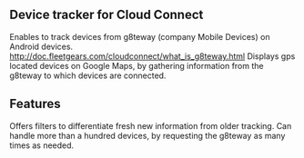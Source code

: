 Device tracker for Cloud Connect
--------------------------------

Enables to track devices from g8teway (company Mobile Devices) on Android devices.
http://doc.fleetgears.com/cloudconnect/what_is_g8teway.html
Displays gps located devices on Google Maps, by gathering information from the g8teway to which devices are connected.

## Features
Offers filters to differentiate fresh new information from older tracking.
Can handle more than a hundred devices, by requesting the g8teway as many times as needed.